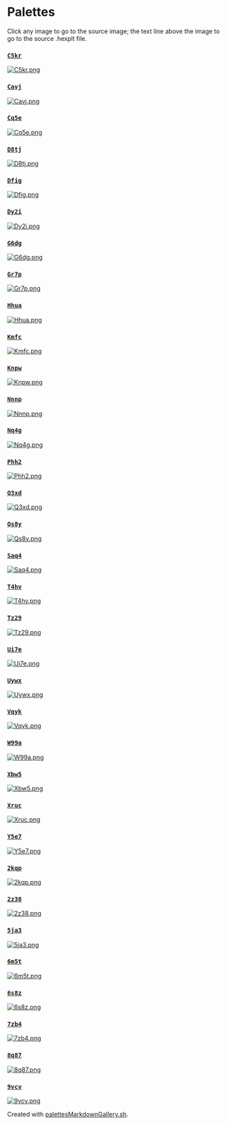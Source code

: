 # Palettes

Click any image to go to the source image; the text line above the image to go to the source .hexplt file.

### [`C5kr`](C5kr.hexplt)

[ ![C5kr.png](C5kr.png) ](C5kr.png)

### [`Cavj`](Cavj.hexplt)

[ ![Cavj.png](Cavj.png) ](Cavj.png)

### [`Cq5e`](Cq5e.hexplt)

[ ![Cq5e.png](Cq5e.png) ](Cq5e.png)

### [`D8tj`](D8tj.hexplt)

[ ![D8tj.png](D8tj.png) ](D8tj.png)

### [`Dfig`](Dfig.hexplt)

[ ![Dfig.png](Dfig.png) ](Dfig.png)

### [`Dy2i`](Dy2i.hexplt)

[ ![Dy2i.png](Dy2i.png) ](Dy2i.png)

### [`G6dg`](G6dg.hexplt)

[ ![G6dg.png](G6dg.png) ](G6dg.png)

### [`Gr7p`](Gr7p.hexplt)

[ ![Gr7p.png](Gr7p.png) ](Gr7p.png)

### [`Hhua`](Hhua.hexplt)

[ ![Hhua.png](Hhua.png) ](Hhua.png)

### [`Kmfc`](Kmfc.hexplt)

[ ![Kmfc.png](Kmfc.png) ](Kmfc.png)

### [`Knpw`](Knpw.hexplt)

[ ![Knpw.png](Knpw.png) ](Knpw.png)

### [`Nnnp`](Nnnp.hexplt)

[ ![Nnnp.png](Nnnp.png) ](Nnnp.png)

### [`Nq4g`](Nq4g.hexplt)

[ ![Nq4g.png](Nq4g.png) ](Nq4g.png)

### [`Phh2`](Phh2.hexplt)

[ ![Phh2.png](Phh2.png) ](Phh2.png)

### [`Q3xd`](Q3xd.hexplt)

[ ![Q3xd.png](Q3xd.png) ](Q3xd.png)

### [`Qs8y`](Qs8y.hexplt)

[ ![Qs8y.png](Qs8y.png) ](Qs8y.png)

### [`Saq4`](Saq4.hexplt)

[ ![Saq4.png](Saq4.png) ](Saq4.png)

### [`T4hv`](T4hv.hexplt)

[ ![T4hv.png](T4hv.png) ](T4hv.png)

### [`Tz29`](Tz29.hexplt)

[ ![Tz29.png](Tz29.png) ](Tz29.png)

### [`Ui7e`](Ui7e.hexplt)

[ ![Ui7e.png](Ui7e.png) ](Ui7e.png)

### [`Uywx`](Uywx.hexplt)

[ ![Uywx.png](Uywx.png) ](Uywx.png)

### [`Vqyk`](Vqyk.hexplt)

[ ![Vqyk.png](Vqyk.png) ](Vqyk.png)

### [`W99a`](W99a.hexplt)

[ ![W99a.png](W99a.png) ](W99a.png)

### [`Xbw5`](Xbw5.hexplt)

[ ![Xbw5.png](Xbw5.png) ](Xbw5.png)

### [`Xruc`](Xruc.hexplt)

[ ![Xruc.png](Xruc.png) ](Xruc.png)

### [`Y5e7`](Y5e7.hexplt)

[ ![Y5e7.png](Y5e7.png) ](Y5e7.png)

### [`2kqp`](2kqp.hexplt)

[ ![2kqp.png](2kqp.png) ](2kqp.png)

### [`2z38`](2z38.hexplt)

[ ![2z38.png](2z38.png) ](2z38.png)

### [`5ja3`](5ja3.hexplt)

[ ![5ja3.png](5ja3.png) ](5ja3.png)

### [`6m5t`](6m5t.hexplt)

[ ![6m5t.png](6m5t.png) ](6m5t.png)

### [`6s8z`](6s8z.hexplt)

[ ![6s8z.png](6s8z.png) ](6s8z.png)

### [`7zb4`](7zb4.hexplt)

[ ![7zb4.png](7zb4.png) ](7zb4.png)

### [`8q87`](8q87.hexplt)

[ ![8q87.png](8q87.png) ](8q87.png)

### [`9vcv`](9vcv.hexplt)

[ ![9vcv.png](9vcv.png) ](9vcv.png)

Created with [palettesMarkdownGallery.sh](https://github.com/earthbound19/_ebDev/blob/master/scripts/imgAndVideo/palettesMarkdownGallery.sh).